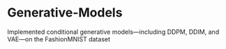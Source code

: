 # Generative-Models
Implemented conditional generative models—including DDPM, DDIM, and VAE—on the FashionMNIST dataset
